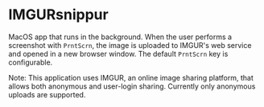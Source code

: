 # IMGURsnippur
MacOS app that runs in the background. When the user performs a screenshot with `PrntScrn`, the image is uploaded to IMGUR's web service and opened in a new browser window. The default `PrntScrn` key is configurable.

Note: This application uses IMGUR, an online image sharing platform, that allows both anonymous and user-login sharing. Currently only anonymous uploads are supported.
